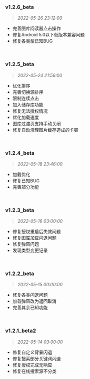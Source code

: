 ### v1.2.6_beta
> *2022-05-26 23:12:00*
- 完善图库阅读器点击操作
- 修复Android 5.0以下低版本兼容问题
- 修复各类型已知BUG
<br>

### v1.2.5_beta
> *2022-05-24 21:56:00*
- 优化排序
- 完善切换源排序
- 限制连续点击
- 加入储存库功能
- 修复无法授权情况
- 优化加载速度
- 图库过渡页支持手动关闭
- 修复自动清理图片缓存造成的卡顿
<br>

### v1.2.4_beta
> *2022-05-18 23:46:00*
- 加载优化
- 修复已知BUG
- 完善部分功能
<br>

### v1.2.3_beta
> *2022-05-16 03:00:00*
- 修复授权重启后失效问题
- 修复图库加载闪退问题
- 修复弹窗问题
- 发现类型变更记录
<br>

### v1.2.2_beta
> *2022-05-15 00:00:00*
- 修复各类闪退问题
- 加载弹窗改为返回取消
- 完善其余已知功能
<br>

### v1.2.1_beta2
> *2022-05-14 03:00:00*
- 修复自定义背景闪退
- 修复搜索部分关键词闪退
- 修复授权完成无响应
- 修复在线搜索源不分类
